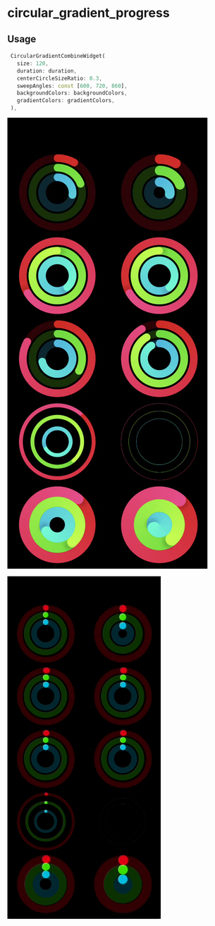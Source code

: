 # circular_gradient_progress

## Usage

```dart
 CircularGradientCombineWidget(
   size: 120,
   duration: duration,
   centerCircleSizeRatio: 0.3,
   sweepAngles: const [600, 720, 860],
   backgroundColors: backgroundColors,
   gradientColors: gradientColors,
 ),
```

![](https://github.com/mikaelzero/circular_gradient_progress/blob/main/circular_gradient_progress.png?raw=true)

![](https://github.com/mikaelzero/circular_gradient_progress/blob/main/circular_gradient_progress.gif?raw=true)
